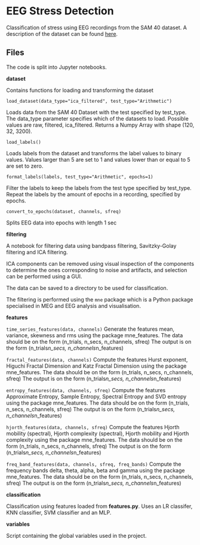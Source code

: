 # EEG Stress Detection
Classification of stress using EEG recordings from the SAM 40 dataset. A description of the dataset can be found [here](https://www.sciencedirect.com/science/article/pii/S2352340921010465).

## Files
The code is split into Jupyter notebooks.

**dataset**

Contains functions for loading and transforming the dataset

```load_dataset(data_type="ica_filtered", test_type="Arithmetic")```

Loads data from the SAM 40 Dataset with the test specified by test_type.
The data_type parameter specifies which of the datasets to load. Possible values are raw, filtered, ica_filtered.
Returns a Numpy Array with shape (120, 32, 3200).

```load_labels()```

Loads labels from the dataset and transforms the label values to binary values.
Values larger than 5 are set to 1 and values lower than or equal to 5 are set to zero.

```format_labels(labels, test_type="Arithmetic", epochs=1)```

Filter the labels to keep the labels from the test type specified by test_type.
Repeat the labels by the amount of epochs in a recording, specified by epochs.


```convert_to_epochs(dataset, channels, sfreq)```

Splits EEG data into epochs with length 1 sec


**filtering**

A notebook for filtering data using bandpass filtering, Savitzky-Golay filtering and ICA filtering.

ICA components can be removed using visual inspection of the components to determine the ones corresponding to noise and artifacts, and selection can be performed using a GUI.

The data can be saved to a directory to be used for classification.

The filtering is performed using the ```mne``` package which is a Python package specialised in MEG and EEG analysis and visualisation.

**features**

```time_series_features(data, channels)```
Generate the features mean, variance, skewness and rms using the package mne_features.
The data should be on the form (n_trials, n_secs, n_channels, sfreq)
The output is on the form (n_trials*n_secs, n_channels*n_features)

```fractal_features(data, channels)```
Compute the features Hurst exponent, Higuchi Fractal Dimension and Katz Fractal Dimension using the package mne_features.
The data should be on the form (n_trials, n_secs, n_channels, sfreq)
The output is on the form (n_trials*n_secs, n_channels*n_features)

```entropy_features(data, channels, sfreq)```
 Compute the features Approximate Entropy, Sample Entropy, Spectral Entropy and SVD entropy using the package mne_features.
The data should be on the form (n_trials, n_secs, n_channels, sfreq)
The output is on the form (n_trials*n_secs, n_channels*n_features)

```hjorth_features(data, channels, sfreq)```
Compute the features Hjorth mobility (spectral), Hjorth complexity (spectral), Hjorth mobility and Hjorth complexity using the package mne_features.
The data should be on the form (n_trials, n_secs, n_channels, sfreq)
The output is on the form (n_trials*n_secs, n_channels*n_features)

```freq_band_features(data, channels, sfreq, freq_bands)```
Compute the frequency bands delta, theta, alpha, beta and gamma using the package mne_features.
The data should be on the form (n_trials, n_secs, n_channels, sfreq)
The output is on the form (n_trials*n_secs, n_channels*n_features)

**classification**

Classification using features loaded from **features.py**. Uses an LR classifer, KNN classifier, SVM classifier and an MLP.

**variables**

Script containing the global variables used in the project.